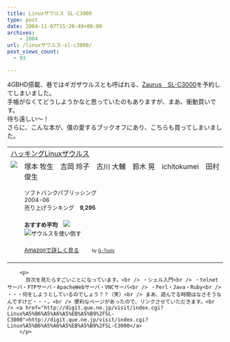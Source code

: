```yaml
---
title: Linuxザウルス SL-C3000
type: post
date: 2004-11-07T15:20:49+00:00
archives:
    - 2004
url: /linuxザウルス-sl-c3000/
post_views_count:
  - 93

---
```

4GBHD搭載、巷ではギガザウルスとも呼ばれる、[Zaurus　SL-C3000][1]を予約してしまいました。  
手帳がなくてどうしようかなと思っていたのもありますが、まあ、衝動買いです。  
待ち遠しい～！  
さらに、こんな本が、僕の愛するブックオフにあり、こちらも買ってしまいました。

<table border="0" cellpadding="5">
  <tr>
    <td colspan="2">
      <a href="http://www.amazon.co.jp/exec/obidos/ASIN/4797326530/konnokiyotaka-22/ref=nosim/">ハッキングLinuxザウルス</a>
    </td>
  </tr>
  
  <tr>
    <td valign="top">
      <a href="http://www.amazon.co.jp/exec/obidos/ASIN/4797326530/konnokiyotaka-22/ref=nosim/"><img src="https://i1.wp.com/images-jp.amazon.com/images/P/4797326530.09.MZZZZZZZ.jpg" border="0" data-recalc-dims="1" /></a>
    </td>
    <td valign="top">
      塚本 牧生　吉岡 玲子　古川 大輔　鈴木 晃　ichitokumei　田村 俊生</p>
      <p>
        <font size="-1">ソフトバンクパブリッシング<br />2004-06<br />売り上げランキング　<b>9,295</b><br /></font><br /><font size="-1"><b>おすすめ平均　</b></font><img src="https://i2.wp.com/g-images.amazon.com/images/G/01/detail/stars-4-0.gif" data-recalc-dims="1" /><br /><font size="-1"><img src="https://i2.wp.com/g-images.amazon.com/images/G/01/detail/stars-4-0.gif" data-recalc-dims="1" />ザウルスを使い倒す<br /></font><br /><font size="-1"><a href="http://www.amazon.co.jp/exec/obidos/ASIN/4797326530/konnokiyotaka-22/ref=nosim/">Amazonで詳しく見る</a></font><img src="https://i2.wp.com/www.goodpic.com/mt/images/spacer.gif?resize=30%2C1" width="30" height="1"  data-recalc-dims="1" /><font size="-2">by <a href="http://www.goodpic.com/mt/aws/">G-Tools</a></font></td> </tr> </table> 
        
        <p>
          目次を見たらすごいことになっています。<br /> ・シェル入門<br /> ・telnetサーバ・FTPサーバ・ApacheWebサーバ・VNCサーバ<br /> ・Perl・Java・Ruby<br /> ・・・何をしようとしているのでしょう？？（笑）<br /> まあ、遊んでる時間はなさそうなんですけど・・・。<br /> 便利なページがあったので、リンクさせていただきます。<br /> <a href="http://digit.que.ne.jp/visit/index.cgi?Linux%A5%B6%A5%A6%A5%EB%A5%B9%2FSL-C3000">http://digit.que.ne.jp/visit/index.cgi?Linux%A5%B6%A5%A6%A5%EB%A5%B9%2FSL-C3000</a>
        </p>

 [1]: http://ezaurus.com/